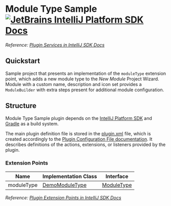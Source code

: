 # Module Type Sample [![JetBrains IntelliJ Platform SDK Docs](https://jb.gg/badges/docs.svg)][docs]
*Reference: [Plugin Services in IntelliJ SDK Docs][docs:plugin_services]*

## Quickstart

Sample project that presents an implementation of the `moduleType` extension point, which adds a new module type
to the *New Module* Project Wizard. Module with a custom name, description and icon set provides a `ModuleBuilder`
with extra steps present for additional module configuration.

## Structure

Module Type Sample
plugin depends on the [IntelliJ Platform SDK][docs] and [Gradle][docs:gradle] as a build system.

The main plugin definition file is stored in the [plugin.xml][file:plugin.xml] file, which is created accordingly
to the [Plugin Configuration File documentation][docs:plugin.xml]. It describes definitions of the actions, extensions,
or listeners provided by the plugin.

### Extension Points

| Name       | Implementation Class                  | Interface                    |
| ---------- | ------------------------------------- | ---------------------------- |
| moduleType | [DemoModuleType][file:DemoModuleType] | [ModuleType][sdk:ModuleType] |

*Reference: [Plugin Extension Points in IntelliJ SDK Docs][docs:ep]*

[docs]: http://www.jetbrains.org/intellij/sdk/docs
[docs:actions]: https://www.jetbrains.org/intellij/sdk/docs/basics/action_system.html
[docs:plugin_services]: https://jetbrains.org/intellij/sdk/docs/basics/plugin_structure/plugin_services.html
[docs:ep]: https://www.jetbrains.org/intellij/sdk/docs/basics/plugin_structure/plugin_extension_points.html
[docs:gradle]: https://www.jetbrains.org/intellij/sdk/docs/tutorials/build_system.html
[docs:plugin.xml]: https://www.jetbrains.org/intellij/sdk/docs/basics/plugin_structure/plugin_configuration_file.html
[docs:listeners]: https://jetbrains.org/intellij/sdk/docs/basics/plugin_structure/plugin_listeners.html

[file:plugin.xml]: ./src/main/resources/META-INF/plugin.xml
[file:DemoModuleType]: ./src/main/java/org/intellij/sdk/module/DemoModuleType.java

[sdk:ModuleType]: https://github.com/JetBrains/intellij-community/blob/master/platform/lang-api/src/com/intellij/openapi/module/ModuleType.java
